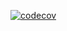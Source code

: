 [![codecov](https://codecov.io/gh/organization/repository/branch/main/graph/badge.svg?token=155QKNN7MQ)](https://codecov.io/gh/organization/repository)
